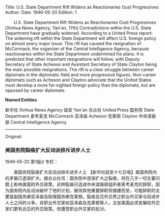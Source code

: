 Title: U.S. State Department Rift Widens as Reactionaries Oust Progressives
Author:
Date: 1946-05-20
Edition: 1

　　U.S. State Department Rift Widens as Reactionaries Oust Progressives
    [Xinhua News Agency, Yan'an, 17th] Contradictions within the U.S. State Department have gradually widened. According to a United Press report: The widening rift within the State Department will affect U.S. foreign policy on almost every major issue. This rift has caused the resignation of McCormack, the organizer of the Central Intelligence Agency, because reactionaries within the State Department undermined his plans. It is predicted that other important resignations will follow, with Deputy Secretary of State Acheson and Assistant Secretary of State Clayton being the main possible resignations. The rift is a clear struggle between career diplomats in the diplomatic field and more progressive figures. Non-career diplomats such as Acheson and Clayton advocate that the United States must develop a more far-sighted foreign policy than the diplomats, but are opposed by career diplomats.



**Named Entities**


新华社  Xinhua News Agency
延安  Yan'an
合众社  United Press
国务院  State Department
麦考麦克  McCormack
亚泽森  Acheson
克莱顿  Clayton
中央谍报部  Central Intelligence Agency



<hr /> 

Original: 


### 美国务院裂痕扩大反动派排斥进步人士

1946-05-20
第1版()
专栏：

　　美国务院裂痕扩大反动派排斥进步人士
    【新华社延安十七日电】美国务院内的矛盾已逐渐扩大。据合众社讯：国务院中逐渐扩大之裂痕，将在几乎一切主要问题上影响美国的外交政策，此种裂痕已造成中央谍报部组织者麦考麦克的辞职，因为国务院内反动派破坏了他的计划。据测其他重要辞职将接踵而至，可能辞职的主要是副国务卿亚泽森及助理国务卿克莱顿。裂痕显见外交界之职业外交家与较进步人士之间的斗争，非职业外交家如亚泽森及克莱顿等人，主张美国必须发展较外交家们更有远见的外交政策，但遭受职业外交家的反对。
